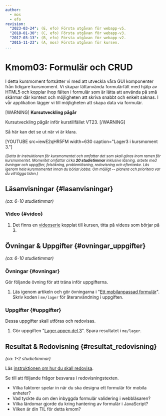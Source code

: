 ```yaml
---
author:
  - mos
  - efo
revision:
  "2023-03-24": (E, efo) Första utgåvan för webapp-v5.
  "2018-01-30": (C, efo) Första utgåvan för webapp-v3.
  "2017-03-13": (B, efo) Första utgåvan för webapp-v2.
  "2015-11-23": (A, mos) Första utgåvan för kursen.
...
```

Kmom03: Formulär och CRUD
==================================

I detta kursmoment fortsätter vi med att utveckla våra GUI komponenter från tidigare kursmoment. Vi skapar lättanvända formulärfält med hjälp av HTML5 och kopplar ihop fälten i formulär som är lätta att använda på små skärmar där kontext och möjligheten att skriva snabbt och enkelt saknas. I vår applikation lägger vi till möjligheten att skapa data via formulär.



<!--more-->



[WARNING]
**Kursutveckling pågår**

Kursutveckling pågår inför kurstillfället VT23.
[/WARNING]



Så här kan det se ut när vi är klara.

[YOUTUBE src=iewE2qHR5FM width=630 caption="Lager3 i kursmoment 3."]



<small><i>(Detta är instruktionen för kursmomentet och omfattar det som skall göras inom ramen för kursmomentet. Momentet omfattar cirka **20 studietimmar** inklusive läsning, arbete med övningar och uppgifter, felsökning, problemlösning, redovisning och eftertanke. Läs igenom hela kursmomentet innan du börjar jobba. Om möjligt -- planera och prioritera var du vill lägga tiden.)</i></small>



Läsanvisningar  {#lasanvisningar}
---------------------------------

*(ca: 6-10 studietimmar)*



### Video  {#video}

1. Det finns en [videoserie](https://www.youtube.com/playlist?list=PLKtP9l5q3ce_CbhJOudHjxkjYofM98kvh) kopplat till kursen, titta på videos som börjar på 3.



Övningar & Uppgifter  {#ovningar_uppgifter}
-------------------------------------------

*(ca: 6-10 studietimmar)*



### Övningar {#ovningar}

Gör följande övning för att träna inför uppgifterna.

1. Läs igenom artikeln och gör övningarna i "[Ett mobilanpassad formulär](kunskap/ett-mobilanpassad-formular)". Skriv koden i `me/lager` för återanvändning i uppgiften.



### Uppgifter {#uppgifter}

Dessa uppgifter skall utföras och redovisas.

1. Gör uppgiften "[Lager appen del 3](uppgift/lager-appen-del-3)". Spara resultatet i `me/lager`.



Resultat & Redovisning  {#resultat_redovisning}
-----------------------------------------------

*(ca: 1-2 studietimmar)*

Läs [instruktionen om hur du skall redovisa](./../redovisa).

Se till att följande frågor besvaras i redovisningstexten.

* Vilka faktorer spelar in när du ska designa ett formulär för mobila enheter?
* Vad tyckte du om den inbyggda formulär validering i webbläsaren?
* Vilka lärdomar gjorde du kring hantering av formulär i JavaScript?
* Vilken är din TIL för detta kmom?
